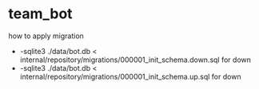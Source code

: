# team_bot

how to apply migration

- -sqlite3 ./data/bot.db < internal/repository/migrations/000001_init_schema.down.sql for down
- -sqlite3 ./data/bot.db < internal/repository/migrations/000001_init_schema.up.sql for down
